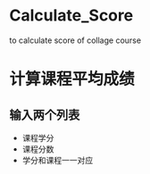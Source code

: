 # Calculate_Score
to calculate score of collage course
# 计算课程平均成绩
## 输入两个列表
- 课程学分
- 课程分数
- 学分和课程一一对应
